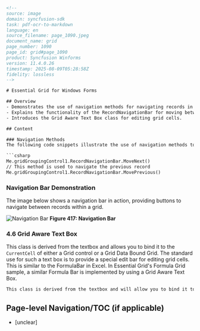 ```html
<!--
source: image
domain: syncfusion-sdk
task: pdf-ocr-to-markdown
language: en
source_filename: page_1090.jpeg
document_name: grid
page_number: 1090
page_id: grid#page_1090
product: Syncfusion Winforms
version: 11.4.0.26
timestamp: 2025-08-09T05:28:58Z
fidelity: lossless
-->

# Essential Grid for Windows Forms

## Overview
- Demonstrates the use of navigation methods for navigating records in a GridGroupingControl.
- Explains the functionality of the RecordNavigationBar for moving between records.
- Introduces the Grid Aware Text Box class for editing grid cells.

## Content

### Navigation Methods
The following code snippets illustrate the use of navigation methods to move between records in a grid using the `RecordNavigationBar`:

```csharp
Me.gridGroupingControl1.RecordNavigationBar.MoveNext()
// This method is used to navigate the previous record
Me.gridGroupingControl1.RecordNavigationBar.MovePrevious()
```

### Navigation Bar Demonstration
The image below shows a navigation bar in action, providing buttons to navigate between records within a grid.

![Navigation Bar](https://example.com/path/to/image.jpg)
**Figure 417: Navigation Bar**

### 4.6 Grid Aware Text Box

This class is derived from the textbox and allows you to bind it to the `CurrentCell` of either a Grid control or a Grid Data Bound Grid. The standard use for such a text box is to provide a special edit bar for editing grid cells. This is similar to the FormulaBar in Excel. In Essential Grid's Formula Grid sample, a similar Formula Bar is implemented by using a Grid Aware Text Box.

```markdown
This class is derived from the textbox and will allow you to bind it to the CurrentCell of either a Grid control or a Grid Data Bound Grid. The standard use for such a text box is to provide a special edit bar for editing grid cells. This is similar to the FormulaBar in Excel. In Essential Grid's Formula Grid sample, a similar Formula Bar is implemented by using a Grid Aware Text Box.
```

## Page-level Navigation/TOC (if applicable)
- [unclear]

<!-- tags: [gridgroupingcontrol, recordnavigationbar, gridawaretextrbox, syncfusion winforms, version 11.4.0.26] keywords: [navigation methods, record navigation, grid aware text box, formula bar, currentcell] -->
```